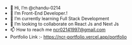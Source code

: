 - 👋 Hi, I’m @chandu-0214
- 👀 I’m Front-End Developer.!
- 🌱 I’m currently learning Full Stack Development
- 💞️ I’m looking to collaborate on React Js and Next Js
- 📫 How to reach me ncr02141997@gmail.com
- Portfolio Link :- https://ncr-portfolio.vercel.app/portfolio

<!---
chandu-0214/chandu-0214 is a ✨ special ✨ repository because its `README.md` (this file) appears on your GitHub profile.
You can click the Preview link to take a look at your changes.
--->
